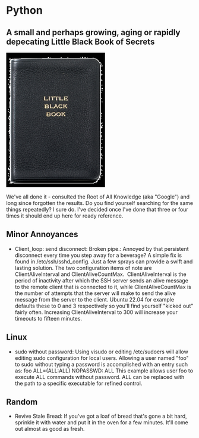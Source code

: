 # Python
## A small and perhaps growing, aging or rapidly depecating Little Black Book of Secrets
![Little Black Book](images/little_black_book.png)

We've all done it - consulted the Root of All Knowledge (aka "Google") and long since forgotten the results. 
Do you find yourself searching for the same things repeatedly? I sure do. 
I've decided once I've done that three or four times it should end up here for ready reference.

## Minor Annoyances
- Client_loop: send disconnect: Broken pipe.: Annoyed by that persistent disconnect every time you step away for a beverage? A simple fix is found in /etc/ssh/sshd_config. Just a few sprays can provide a swift and lasting solution. The two configuration items of note are ClientAliveInterval and ClientAliveCountMax.  ClientAliveInterval is the period of inactivity after which the SSH server sends an alive message to the remote client that is connected to it, while ClientAliveCountMax is the number of attempts that the server will make to send the alive message from the server to the client. Ubuntu 22.04 for example defaults these to 0 and 3 respectively so you'll find yourself "kicked out" fairly often. Increasing ClientAliveInterval to 300 will increase your timeouts to fifteen minutes.

## Linux
- sudo without password: Using visudo or editing /etc/sudoers will allow editing sudo configuration for local users. Allowing a user named "foo" to sudo without typing a password is accomplished with an entry such as:
foo ALL=(ALL:ALL) NOPASSWD: ALL
This example allows user foo to execute ALL commands without password. ALL can be replaced with the path to a specific executable for refined control.

## Random
- Revive Stale Bread: 
If you've got a loaf of bread that's gone a bit hard, sprinkle it with water and put it in the oven for a few minutes. It'll come out almost as good as fresh.